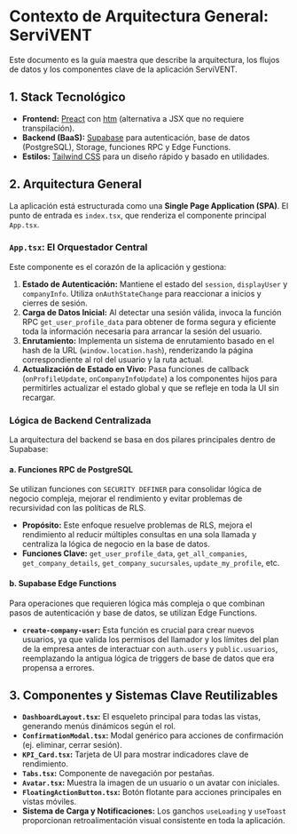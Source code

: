 # Contexto de Arquitectura General: ServiVENT

Este documento es la guía maestra que describe la arquitectura, los flujos de datos y los componentes clave de la aplicación ServiVENT.

## 1. Stack Tecnológico

-   **Frontend:** [Preact](https://preactjs.com/) con [htm](https://github.com/developit/htm) (alternativa a JSX que no requiere transpilación).
-   **Backend (BaaS):** [Supabase](https://supabase.com/) para autenticación, base de datos (PostgreSQL), Storage, funciones RPC y Edge Functions.
-   **Estilos:** [Tailwind CSS](https://tailwindcss.com/) para un diseño rápido y basado en utilidades.

## 2. Arquitectura General

La aplicación está estructurada como una **Single Page Application (SPA)**. El punto de entrada es `index.tsx`, que renderiza el componente principal `App.tsx`.

### `App.tsx`: El Orquestador Central

Este componente es el corazón de la aplicación y gestiona:

1.  **Estado de Autenticación:** Mantiene el estado del `session`, `displayUser` y `companyInfo`. Utiliza `onAuthStateChange` para reaccionar a inicios y cierres de sesión.
2.  **Carga de Datos Inicial:** Al detectar una sesión válida, invoca la función RPC `get_user_profile_data` para obtener de forma segura y eficiente toda la información necesaria para arrancar la sesión del usuario.
3.  **Enrutamiento:** Implementa un sistema de enrutamiento basado en el hash de la URL (`window.location.hash`), renderizando la página correspondiente al rol del usuario y la ruta actual.
4.  **Actualización de Estado en Vivo:** Pasa funciones de callback (`onProfileUpdate`, `onCompanyInfoUpdate`) a los componentes hijos para permitirles actualizar el estado global y que se refleje en toda la UI sin recargar.

### Lógica de Backend Centralizada

La arquitectura del backend se basa en dos pilares principales dentro de Supabase:

#### a. Funciones RPC de PostgreSQL

Se utilizan funciones con `SECURITY DEFINER` para consolidar lógica de negocio compleja, mejorar el rendimiento y evitar problemas de recursividad con las políticas de RLS.
-   **Propósito:** Este enfoque resuelve problemas de RLS, mejora el rendimiento al reducir múltiples consultas en una sola llamada y centraliza la lógica de negocio en la base de datos.
-   **Funciones Clave:** `get_user_profile_data`, `get_all_companies`, `get_company_details`, `get_company_sucursales`, `update_my_profile`, etc.

#### b. Supabase Edge Functions

Para operaciones que requieren lógica más compleja o que combinan pasos de autenticación y base de datos, se utilizan Edge Functions.
-   **`create-company-user`:** Esta función es crucial para crear nuevos usuarios, ya que valida los permisos del llamador y los límites del plan de la empresa antes de interactuar con `auth.users` y `public.usuarios`, reemplazando la antigua lógica de triggers de base de datos que era propensa a errores.

## 3. Componentes y Sistemas Clave Reutilizables

-   **`DashboardLayout.tsx`:** El esqueleto principal para todas las vistas, generando menús dinámicos según el rol.
-   **`ConfirmationModal.tsx`:** Modal genérico para acciones de confirmación (ej. eliminar, cerrar sesión).
-   **`KPI_Card.tsx`:** Tarjeta de UI para mostrar indicadores clave de rendimiento.
-   **`Tabs.tsx`:** Componente de navegación por pestañas.
-   **`Avatar.tsx`:** Muestra la imagen de un usuario o un avatar con iniciales.
-   **`FloatingActionButton.tsx`:** Botón flotante para acciones principales en vistas móviles.
-   **Sistema de Carga y Notificaciones:** Los ganchos `useLoading` y `useToast` proporcionan retroalimentación visual consistente en toda la aplicación.
